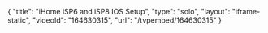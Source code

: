{
    "title": "iHome iSP6 and iSP8 IOS Setup",
    "type": "solo",
    "layout": "iframe-static",
    "videoId": "164630315",
    "url": "\/tvpembed\/164630315"
}